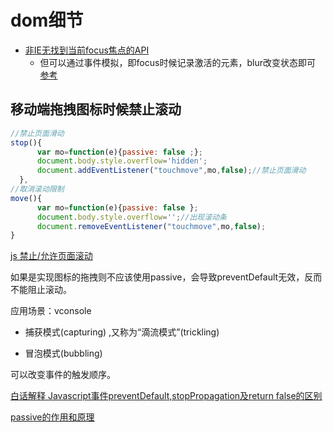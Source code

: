 # dom细节

* [非IE无找到当前focus焦点的API](http://www.imooc.com/wenda/detail/566897)
  * 但可以通过事件模拟，即focus时候记录激活的元素，blur改变状态即可 [参考](https://stackoverflow.com/questions/3328320/jquery-alternative-for-document-activeelement)


## 移动端拖拽图标时候禁止滚动

```js
//禁止页面滑动
stop(){
      var mo=function(e){passive: false ;};
      document.body.style.overflow='hidden';
      document.addEventListener("touchmove",mo,false);//禁止页面滑动
  },
//取消滚动限制
move(){
      var mo=function(e){passive: false };
      document.body.style.overflow='';//出现滚动条
      document.removeEventListener("touchmove",mo,false);
}
```

[js 禁止/允许页面滚动](https://segmentfault.com/a/1190000020535844?utm_source=tag-newest)

如果是实现图标的拖拽则不应该使用passive，会导致preventDefault无效，反而不能阻止滚动。

应用场景：vconsole

- 捕获模式(capturing) ,又称为“滴流模式”(trickling)

- 冒泡模式(bubbling)

可以改变事件的触发顺序。

[白话解释 Javascript事件preventDefault,stopPropagation及return false的区别](https://segmentfault.com/a/1190000008227026)

[passive的作用和原理](https://blog.csdn.net/w993263495/article/details/85009761)
